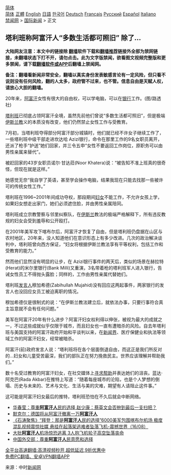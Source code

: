  <!-- 面包屑导航 --> <div class="breadcrumb"><!-- GTranslate: https://gtranslate.io/ -->  <div class="switcher notranslate">  <div class="selected">  <a href="#" onclick="return false;"> 简体</a>  </div>  <div class="option">  <a href="https://www.bannedbook.org" onclick="doGTranslate('zh-CN|zh-CN');jQuery('div.switcher div.selected a').html(jQuery(this).html());return false;" title="简体中文" class="nturl selected"> 简体</a>  <a href="https://www.bannedbook.org/zh-tw/" onclick="doGTranslate('zh-CN|zh-TW');jQuery('div.switcher div.selected a').html(jQuery(this).html());return false;" title="繁體中文" class="nturl"> 正體</a>  <a href="https://www.bannedbook.org/en/" onclick="doGTranslate('zh-CN|en');jQuery('div.switcher div.selected a').html(jQuery(this).html());return false;" title="English" class="nturl"> English</a>  <a href="https://www.bannedbook.org/ja/" onclick="doGTranslate('zh-CN|ja');jQuery('div.switcher div.selected a').html(jQuery(this).html());return false;" title="日本語" class="nturl"> 日語</a>  <a href="https://www.bannedbook.org/ko/" onclick="doGTranslate('zh-CN|ko');jQuery('div.switcher div.selected a').html(jQuery(this).html());return false;" title="한국어" class="nturl"> 한국어</a>  <a href="https://www.bannedbook.org/de/" onclick="doGTranslate('zh-CN|de');jQuery('div.switcher div.selected a').html(jQuery(this).html());return false;" title="Deutsch" class="nturl"> Deutsch</a>  <a href="https://www.bannedbook.org/fr/" onclick="doGTranslate('zh-CN|fr');jQuery('div.switcher div.selected a').html(jQuery(this).html());return false;" title="Français" class="nturl"> Français</a>  <a href="https://www.bannedbook.org/ru/" onclick="doGTranslate('zh-CN|ru');jQuery('div.switcher div.selected a').html(jQuery(this).html());return false;" title="Русский" class="nturl"> Русский</a>  <a href="https://www.bannedbook.org/es/" onclick="doGTranslate('zh-CN|es');jQuery('div.switcher div.selected a').html(jQuery(this).html());return false;" title="Español" class="nturl"> Español</a>  <a href="https://www.bannedbook.org/it/" onclick="doGTranslate('zh-CN|it');jQuery('div.switcher div.selected a').html(jQuery(this).html());return false;" title="Italiano" class="nturl"> Italiano</a>  </div>  </div>      <div class='breadcrumb-sub'><!-- Breadcrumb NavXT 6.3.0 --> <a href="https://www.bannedbook.org/" class="home">禁闻网</a> &gt; <a href="https://www.bannedbook.org/bnews/worldnews/" class="category">国际新闻</a> &gt; 正文</div></div><h2>塔利班称阿富汗人“多数生活都可照旧” 除了…</h2> <p class="notice"><b>大陆网友注意：本文中的链接除 <a href="https://github.com/bannedbook/fanqiang" >翻墙</a>软件下载和<a href="https://github.com/killgcd/justmysocks/blob/master/README.md">翻墙推荐</a>链接外全部为禁网链接，未翻墙状态下打不开，请勿点击。此为文字版禁闻，欲看图文视频完整版和更多禁闻，请下载<a href="https://github.com/bannedbook/fanqiang">翻墙软件或APP</a>后翻墙上禁闻网。</p><p>备注：翻墙看新闻非常安全，翻墙以真实身份发表敏感言论有一定风险，但只看不说则没有任何风险，翻的人太多，政府管不过来，也不管。信息自由是天赋人权，请放心大胆的翻墙。</b></p>  <div class="entry"> <p id="conimg">20年来，<a href="https://www.bannedbook.org/bnews/tag/%e9%98%bf%e5%af%8c%e6%b1%97/" class="st_tag internal_tag" rel="tag" title="标签 阿富汗 下的日志">阿富汗</a>女性有很大的自由权，可以学电脑，可以在<a href="https://www.bannedbook.org/bnews/tag/%e9%93%b6%e8%a1%8c/" class="st_tag internal_tag" rel="tag" title="标签 银行 下的日志">银行</a>工作。(图/路透社)</p> <p><a href="https://www.bannedbook.org/bnews/tag/%e5%a1%94%e5%88%a9%e7%8f%ad/" class="st_tag internal_tag" rel="tag" title="标签 塔利班 下的日志">塔利班</a>已彻底占领阿富汗全境，虽然先前他们曾说“多数生活都可照旧”，但是极端<a href="https://www.bannedbook.org/bnews/tag/%e4%bc%8a%e6%96%af%e5%85%b0%e6%95%99/" class="st_tag internal_tag" rel="tag" title="标签 伊斯兰教 下的日志">伊斯兰教</a>义的本质没有改变，他们仍然禁止女性工作与受教育。</p> <p>7月初，当塔利班夺得部分阿富汗部分城镇时，他们就已经不许女子继续工作了，一些塔利班中级干部走进坎达哈 Azizi银行，命令在那里工作的9名女职员离开，还派了枪手“护送”她们回家，并三令五申“女性不要返回工作岗位，原职务可以由男性亲属来替代”。</p> <p>被赶回家的43岁女职员诺尔·甘达菈(Noor Khatera)说：“被告知不准上班真的很奇怪，但现在就是这样。”</p>  <p>她感觉无奈“我自学了英语，甚至学会操作电脑，结果我现在只能去找那一些被许可的传统女性工作。”</p> <p>塔利班在1996~2001年间成功夺权，那段期间<a href="https://www.bannedbook.org/bnews/tag/%E5%A6%87%E5%A5%B3/" class="st_tag internal_tag" rel="tag" title="标签 妇女 下的日志">妇女</a>不能工作，不允许女孩上学，如果妇女想走出家门，她们必须遮住脸，并由男性亲属陪同。</p> <p>塔利班成立宗教警察与邻里纠察队，在<a href="https://www.bannedbook.org/bnews/tag/%e4%bc%8a%e6%96%af%e5%85%b0/" class="st_tag internal_tag" rel="tag" title="标签 伊斯兰 下的日志">伊斯兰</a>教法的极端严格解释下，所有违反教规的妇女会受到羞辱和公开殴打。</p> <p>在2001年美军攻下喀布尔后，阿富汗才恢复了自由，但是塔利班仍盘据在山区与农村地区，20年来，没人知道他们在意识形态上有多少改进。几次的政治解决谈判中，塔利班曾向西方保证，“妇女将根据伊斯兰教法享有平等权利，包括工作和受教育的能力。”</p>  <p>然而他们显然没有明显的让步，在 Azizi银行事件的两天后，类似的场景在赫拉特(Herat)的米尔里银行(Bank Milli)又重演，3名带着枪的塔利班军人进入银行，告诫女性员工不得抛头露脸；同样的，工作由男性亲属代替她们。</p> <p>塔利班<a href="https://www.bannedbook.org/bnews/tag/%E5%8F%91%E8%A8%80%E4%BA%BA/" class="st_tag internal_tag" rel="tag" title="标签 发言人 下的日志">发言人</a>穆加希德(Zabihullah Mujahid)没有回应这两起事件，两家银行的发言人也没回应女员工被迫离职的情况。</p> <p>穆加希德仅是很制式的说：“在伊斯兰教法建立后，就依法办事，只要行事符合真主旨意就不会有任何问题。”</p> <p>美军在阿富汗20年有什么进步？阿富汗妇女权利得以伸张，被视为最大的成就之一，不过这些成就似乎仅限于城市，而且妇女也一直有遭暗杀的风险。自去年塔利班与美国支持的阿富汗政府开始和平谈判以来，在<span class='wp_keywordlink'><a href="https://www.bannedbook.org/forum2/topic805.html" title="新闻与官场的内幕故事：新闻界" target="_blank">新闻界</a></span>、医疗保健业和执法等领域工作的阿富汗妇女，经常被暗杀。</p>  <p>阿富汗(前)政府发言人说：“塔利班将在各个层面倒退自由，而这正是我们所反对的&#8230;妇女和儿童受苦最深，我们的部队正在努力挽救民主。世界应该理解并帮助我们。”</p> <p>数十名受过教育的阿富汗妇女，在社交媒体上<a href="https://www.bannedbook.org/bnews/tag/%E5%AF%BB%E6%B1%82%E5%B8%AE%E5%8A%A9/" class="st_tag internal_tag" rel="tag" title="标签 寻求帮助 下的日志">寻求帮助</a>并表达她们的沮丧。蓝达·阿克巴(Rada Akbar)在推特上写道：“随着每座城市的沦陷，也是个人梦想的倒塌、历史与未来的、艺术与文化、生活与美的灾难，期望有人请阻止这件事。”</p> <p>这可能是阿富汗妇女最后的推特，塔利班恐怕在不久后就会中断网络。</p> <ul class='op-related-articles' title='相关阅读'> <li><a href='https://www.bannedbook.org/bnews/headline/20210817/1607529.html' target='_blank'>华春莹：尊重<b>阿富汗人</b>民的选择 赵少康：蔡英文会否拚到最后一支扫把？</a></li> <li><a href='https://www.bannedbook.org/bnews/comments/20210817/1607518.html' target='_blank'>默克尔：德国将从阿富汗撤离一万<b>阿富汗人</b></a></li> <li><a href='https://www.bannedbook.org/bnews/bannedvideo/20210816/1607405.html' target='_blank'>《石涛聚焦》“拜登：那是<b>阿富汗人</b>民的选择”6000美军包围喀布尔机场 极度混乱视频震惊社媒 悬挂在起落架逃难者坠落飞机-震撼世界（16/08）</a></li> <li><a href='https://www.bannedbook.org/bnews/topimagenews/20210816/1607386.html' target='_blank'>大批<b>阿富汗人</b>机场惊恐逃离 3人抱飞机轮子高空坠落丧命</a></li> <li><a href='https://www.bannedbook.org/bnews/baitai/20210816/1607318.html' target='_blank'>中国外交部：尊重<b>阿富汗人</b>民意愿和选择</a></li> </ul> <p class="texttj"> <a href="https://github.com/bannedbook/fanqiang/wiki/V2ray%E6%9C%BA%E5%9C%BA" target="_blank">全平台高速翻墙:高清视频秒开,超低延迟,9折优惠中</a><br/> <a href="https://github.com/bannedbook/fanqiang/wiki/%E7%A6%81%E9%97%BB%E7%BD%91%E5%AE%89%E5%8D%93%E7%BF%BB%E5%A2%99%E6%96%B0%E9%97%BBAPP" target="_blank">免费PC翻墙、安卓VPN翻墙APP</a></p> <p> 来源：中时<span class='wp_keywordlink_affiliate'><a href="https://www.bannedbook.org/" title="新闻网">新闻网</a></span> </p><a name='sharetosocial'></a>  <div style="margin-bottom:5px;padding-bottom:5px;clear:both"> <div id="archive-pix-1" class="banner-ads"> <!-- AuctionX Display platform tag START --> <div id="26318x728x90x621x_ADSLOT2" clicktrack="%%CLICK_URL_ESC%%"></div> <!-- AuctionX Display platform tag END --> </div> <div id="archive-pix-2" class="banner-ads"> <!-- AuctionX Display platform tag START --> <div id="26315x300x250x621x_ADSLOT2" clicktrack="%%CLICK_URL_ESC%%"></div> <!-- AuctionX Display platform tag END --> </div> </div>  <div id="archive-pix-1" class="banner-ads"> <!-- AuctionX Display platform tag START --> <div id="26318x728x90x621x_ADSLOT3" clicktrack="%%CLICK_URL_ESC%%"></div> <!-- AuctionX Display platform tag END --> </div> </div><!--END ENTRY--> 